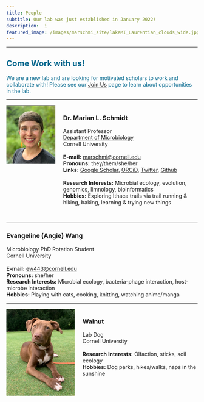```yaml
---
title: People
subtitle: Our lab was just established in January 2022! 
description:  i
featured_image: /images/marschmi_site/lakeMI_Laurentian_clouds_wide.jpg
---
```



***

<h2 style="color:#03688E;">Come Work with us!</h2>

<p style="color:#03688E;">We are a new lab and are looking for motivated scholars to work and collaborate with! Please see our <a href="https://marschmilab.github.io/join">Join Us</a> page to learn about opportunities in the lab.</p> 



***

<div class="columns">
    <div class="image-column">
        <img src="/images/marschmi_site/people/marian/marian_small.png">
    </div>
    <div class="text-column">
        <h3>Dr. Marian L. Schmidt</h3>
        <p>Assistant Professor <br>
           <a href="https://micro.cornell.edu/">Department of Microbiology</a><br>
           Cornell University<br>
           <br>
           <strong>E-mail:</strong> <a href="mailto: marschmi@cornell.edu">marschmi@cornell.edu</a> <br>
           <strong>Pronouns:</strong> they/them/she/her<br>
           <strong>Links:</strong> <a href="https://scholar.google.com/citations?user=XN44kAIAAAAJ&hl=en">Google Scholar</a>, <a href="https://orcid.org/0000-0002-2866-4496">ORCiD</a>, <a href="https://twitter.com/micro_marian?lang=en">Twitter</a>, <a href="https://github.com/marschmi">Github</a> <br>  
           <br>
           <strong>Research Interests:</strong> Microbial ecology, evolution, genomics, limnology, bioinformatics<br>
           <strong>Hobbies:</strong> Exploring Ithaca trails via trail running & hiking, baking, learning & trying new things<br>
       </p>
 <br> 
    </div>
</div>


***

### Evangeline (Angie) Wang

Microbiology PhD Rotation Student <br>
Cornell University <br>
<br>
**E-mail:** <a href="mailto: ew443@cornell.edu">ew443@cornell.edu</a> <br>
**Pronouns:** she/her <br>
**Research Interests:** Microbial ecology, bacteria-phage interaction, host-microbe interaction <br>
**Hobbies:** Playing with cats, cooking, knitting, watching anime/manga <br>


***

<div class="columns">
    <div class="image-column">
        <img src="/images/marschmi_site/people/walnut/walnut_small.png">
    </div>
    <div class="text-column">
        <h3>Walnut</h3>
        <p>Lab Dog<br>
           Cornell University <br>
       	   <br>
       	   <strong>Research Interests:</strong> Olfaction, sticks, soil ecology<br>
       	   <strong>Hobbies:</strong> Dog parks, hikes/walks, naps in the sunshine</p>
    </div>
</div>

